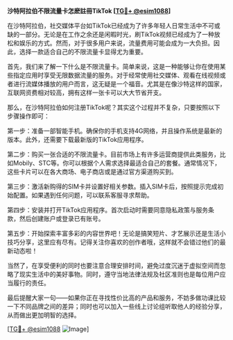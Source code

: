 **沙特阿拉伯不限流量卡怎麽註冊TikTok [[TG💪+ @esim1088](https://t.me/s/esim1088)]**

在沙特阿拉伯，社交媒体平台如TikTok已经成为了许多年轻人日常生活中不可或缺的一部分。无论是在工作之余还是闲暇时光，刷TikTok视频已经成为了一种放松和娱乐的方式。然而，对于很多用户来说，流量费用可能会成为一大负担。因此，选择一款适合自己的不限流量卡显得尤为重要。

首先，我们来了解一下什么是不限流量卡。简单来说，这是一种能够让你在使用某些指定应用时享受无限数据流量的服务。对于经常使用社交媒体、观看在线视频或者进行流媒体播放的用户而言，这无疑是一个福音。尤其是在像沙特这样的国家，互联网资费相对较高，拥有这样一张卡可以大大节省开支。

那么，在沙特阿拉伯如何注册TikTok呢？其实这个过程并不复杂，只要按照以下步骤操作即可：

第一步：准备一部智能手机。确保你的手机支持4G网络，并且操作系统是最新的版本。此外，还需要下载最新版的TikTok应用程序。

第二步：购买一张合适的不限流量卡。目前市场上有许多运营商提供此类服务，比如Mobily、STC等。你可以根据个人需求选择最适合自己的套餐。通常情况下，这些卡片可以在各大商场、电子商店或是通过官方渠道购买到。

第三步：激活新购得的SIM卡并设置好相关参数。插入SIM卡后，按照提示完成初始配置。如果遇到任何问题，可以联系客服寻求帮助。

第四步：安装并打开TikTok应用程序。首次启动时需要同意隐私政策与服务条款，然后创建账户或登录已有账号。

第五步：开始探索丰富多彩的内容世界吧！无论是搞笑短片、才艺展示还是生活小技巧分享，这里应有尽有。记得关注你喜欢的创作者哦，这样就不会错过他们的最新动态啦！

当然了，在享受便利的同时也要注意合理安排时间，避免过度沉迷于虚拟空间而忽略了现实生活中的美好事物。同时，遵守当地法律法规及社区准则也是每位用户应当履行的责任。

最后提醒大家一句——如果你正在寻找性价比高的产品和服务，不妨多做功课比较一下不同品牌之间的差异；同时也可以加入一些线上讨论组听取他人的经验分享，从而做出更加明智的选择。

[[TG💪+ @esim1088](https://t.me/s/esim1088) ![Image](https://i.postimg.cc/4NQfJmqS/Snipaste-2025-05-13-00-14-12.png)]